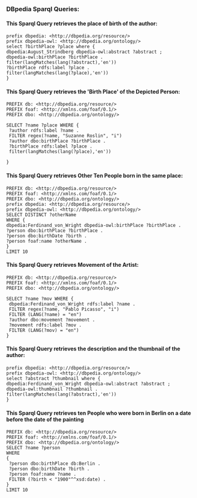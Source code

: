 ### DBpedia Sparql Queries:


#### This Sparql Query retrieves the place of birth of the author:

```
prefix dbpedia: <http://dbpedia.org/resource/> 
prefix dbpedia-owl: <http://dbpedia.org/ontology/> 
select ?birthPlace ?place where { 
dbpedia:August_Strindberg dbpedia-owl:abstract ?abstract ; 
dbpedia-owl:birthPlace ?birthPlace . 
filter(langMatches(lang(?abstract),'en'))
?birthPlace rdfs:label ?place .
filter(langMatches(lang(?place),'en'))
}
```

#### This Sparql Query retrieves the 'Birth Place' of the Depicted Person:

```
PREFIX db: <http://dbpedia.org/resource/>
PREFIX foaf: <http://xmlns.com/foaf/0.1/> 
PREFIX dbo: <http://dbpedia.org/ontology/> 

SELECT ?name ?place WHERE {
 ?author rdfs:label ?name .
 FILTER regex(?name, "Suzanne Roslin", "i")
 ?author dbo:birthPlace ?birthPlace .
 ?birthPlace rdfs:label ?place .
 filter(langMatches(lang(?place),'en'))

}
```

#### This Sparql Query retrieves Other Ten People born in the same place:

```
PREFIX db: <http://dbpedia.org/resource/>
PREFIX foaf: <http://xmlns.com/foaf/0.1/> 
PREFIX dbo: <http://dbpedia.org/ontology/> 
prefix dbpedia: <http://dbpedia.org/resource/> 
prefix dbpedia-owl: <http://dbpedia.org/ontology/>
SELECT DISTINCT ?otherName
WHERE {      
dbpedia:Ferdinand_von_Wright dbpedia-owl:birthPlace ?birthPlace . 
?person dbo:birthPlace ?birthPlace . 
?person dbo:birthDate ?birth . 
?person foaf:name ?otherName .      
} 
LIMIT 10
```



#### This Sparql Query retrieves Movement of the Artist:

```
PREFIX db: <http://dbpedia.org/resource/>
PREFIX foaf: <http://xmlns.com/foaf/0.1/> 
PREFIX dbo: <http://dbpedia.org/ontology/> 

SELECT ?name ?mov WHERE {
 dbpedia:Ferdinand_von_Wright rdfs:label ?name .
 FILTER regex(?name, "Pablo Picasso", "i")
 FILTER (LANG(?name) = "en")
 ?author dbo:movement ?movement .
 ?movement rdfs:label ?mov .
 FILTER (LANG(?mov) = "en")
}
```


#### This Sparql Query retrieves the description and the thumbnail of the author:

```
prefix dbpedia: <http://dbpedia.org/resource/> 
prefix dbpedia-owl: <http://dbpedia.org/ontology/> 
select ?abstract ?thumbnail where { 
dbpedia:Ferdinand_von_Wright dbpedia-owl:abstract ?abstract ; 
dbpedia-owl:thumbnail ?thumbnail . 
filter(langMatches(lang(?abstract),'en'))
}
```



#### This Sparql Query retrieves ten People who were born in Berlin on a date before the date of the painting

```
PREFIX db: <http://dbpedia.org/resource/>
PREFIX foaf: <http://xmlns.com/foaf/0.1/> 
PREFIX dbo: <http://dbpedia.org/ontology/> 
SELECT ?name ?person
WHERE
{      
 ?person dbo:birthPlace db:Berlin .
 ?person dbo:birthDate ?birth .   
 ?person foaf:name ?name .      
 FILTER (?birth < "1900"^^xsd:date) . 
} 
LIMIT 10
```
